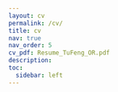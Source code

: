 ```yaml
---
layout: cv
permalink: /cv/
title: cv
nav: true
nav_order: 5
cv_pdf: Resume_TuFeng_OR.pdf
description: 
toc:
  sidebar: left
---
```

